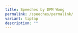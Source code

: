 ```yaml
---
title: Speeches by DPM Wong
permalink: /speeches/permalink/
variant: tiptap
description: ""
---
```

